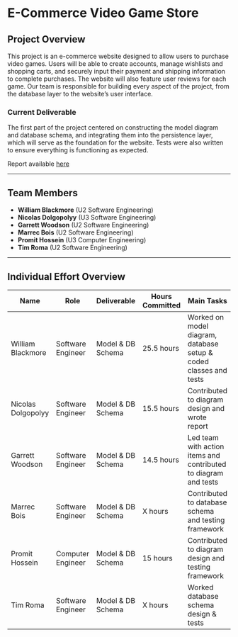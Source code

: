 # E-Commerce Video Game Store

## Project Overview

This project is an e-commerce website designed to allow users to purchase video games. Users will be able to create accounts, manage wishlists and shopping carts, and securely input their payment and shipping information to complete purchases. The website will also feature user reviews for each game. Our team is responsible for building every aspect of the project, from the database layer to the website’s user interface.

### Current Deliverable

The first part of the project centered on constructing the model diagram and database schema, and integrating them into the persistence layer, which will serve as the foundation for the website. Tests were also written to ensure everything is functioning as expected.

Report available [here](https://github.com/McGill-ECSE321-Fall2024/project-group-13/wiki/Game-Store-App-Wiki)

---

## Team Members

- **William Blackmore** (U2 Software Engineering)
- **Nicolas Dolgopolyy** (U3 Software Engineering)
- **Garrett Woodson** (U2 Software Engineering)
- **Marrec Bois** (U2 Software Engineering)
- **Promit Hossein** (U3 Computer Engineering)
- **Tim Roma** (U2 Software Engineering)

---

## Individual Effort Overview

| Name                | Role                    | Deliverable           | Hours Committed | Main Tasks                                          |
|---------------------|-------------------------|-----------------------|-----------------|-----------------------------------------------------|
| William Blackmore   | Software Engineer        | Model & DB Schema     | 25.5 hours         | Worked on model diagram, database setup & coded classes and tests  |
| Nicolas Dolgopolyy  | Software Engineer        | Model & DB Schema     | 15.5 hours         | Contributed to diagram design and wrote report |
| Garrett Woodson     | Software Engineer        | Model & DB Schema     | 14.5 hours         | Led team with action items and contributed to diagram and tests |
| Marrec Bois         | Software Engineer        | Model & DB Schema     | X hours         | Contributed to database schema and testing framework  |
| Promit Hossein      | Computer Engineer        | Model & DB Schema     | 15 hours         | Contributed to diagram design and testing framework |
| Tim Roma            | Software Engineer        | Model & DB Schema     | X hours         | Worked database schema design & tests  |


